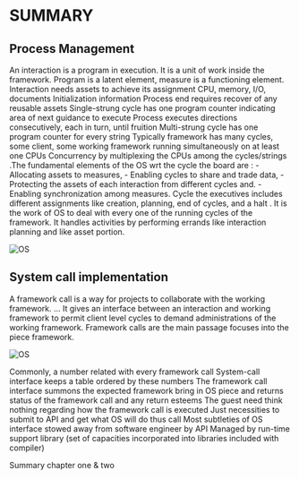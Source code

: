 # SUMMARY

## Process Management

An interaction is a program in execution. It is a unit of work inside the framework. Program is a latent element, measure is a functioning element. Interaction needs assets to achieve its assignment CPU, memory, I/O, documents Initialization information Process end requires recover of any reusable assets Single-strung cycle has one program counter indicating area of next guidance to execute Process executes directions consecutively, each in turn, until fruition Multi-strung cycle has one program counter for every string Typically framework has many cycles, some client, some working framework running simultaneously on at least one CPUs Concurrency by multiplexing the CPUs among the cycles/strings .The fundamental elements of the OS wrt the cycle the board are : - Allocating assets to measures, - Enabling cycles to share and trade data, - Protecting the assets of each interaction from different cycles and. - Enabling synchronization among measures. Cycle the executives includes different assignments like creation, planning, end of cycles, and a halt . It is the work of OS to deal with every one of the running cycles of the framework. It handles activities by performing errands like interaction planning and like asset portion.
                  



![OS](https://media.geeksforgeeks.org/wp-content/cdn-uploads/gq/2015/06/process-states1.png)



##  System call implementation

A framework call is a way for projects to collaborate with the working framework. ... It gives an interface between an interaction and working framework to permit client level cycles to demand administrations of the working framework. Framework calls are the main passage focuses into the piece framework.

![OS](https://i.stack.imgur.com/tGPV0.png)

Commonly, a number related with every framework call System-call interface keeps a table ordered by these numbers The framework call interface summons the expected framework bring in OS piece and returns status of the framework call and any return esteems The guest need think nothing regarding how the framework call is executed Just necessities to submit to API and get what OS will do thus call Most subtleties of OS interface stowed away from software engineer by API Managed by run-time support library (set of capacities incorporated into libraries included with compiler)


Summary chapter one & two
